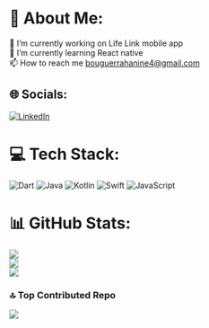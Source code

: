 # 💫 About Me:
🔭 I’m currently working on Life Link mobile app <br>🌱 I’m currently learning React native <br>📫 How to reach me bouguerrahanine4@gmail.com<br>


## 🌐 Socials:
[![LinkedIn](https://img.shields.io/badge/LinkedIn-%230077B5.svg?logo=linkedin&logoColor=white)](https://linkedin.com/in/hanine-bouguerra-0bb01019a) 

# 💻 Tech Stack:
![Dart](https://img.shields.io/badge/dart-%230175C2.svg?style=for-the-badge&logo=dart&logoColor=white) ![Java](https://img.shields.io/badge/java-%23ED8B00.svg?style=for-the-badge&logo=openjdk&logoColor=white) ![Kotlin](https://img.shields.io/badge/kotlin-%237F52FF.svg?style=for-the-badge&logo=kotlin&logoColor=white) ![Swift](https://img.shields.io/badge/swift-F54A2A?style=for-the-badge&logo=swift&logoColor=white) ![JavaScript](https://img.shields.io/badge/javascript-%23323330.svg?style=for-the-badge&logo=javascript&logoColor=%23F7DF1E)
# 📊 GitHub Stats:
![](https://github-readme-stats.vercel.app/api?username=HanineBgr&theme=dark&hide_border=false&include_all_commits=false&count_private=false)<br/>
![](https://github-readme-streak-stats.herokuapp.com/?user=HanineBgr&theme=dark&hide_border=false)<br/>
![](https://github-readme-stats.vercel.app/api/top-langs/?username=HanineBgr&theme=dark&hide_border=false&include_all_commits=false&count_private=false&layout=compact)

### 🔝 Top Contributed Repo
![](https://github-contributor-stats.vercel.app/api?username=HanineBgr&limit=5&theme=dark&combine_all_yearly_contributions=true)


<!-- Proudly created with GPRM ( https://gprm.itsvg.in ) -->
